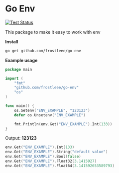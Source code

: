 # Go Env #
[![Test Status](https://github.com/frstpw/go-env/actions/workflows/test.yml/badge.svg)](https://github.com/frstpw/go-env/actions/)

This package to make it easy to work with env

**Install**
```bash
go get github.com/frostleee/go-env
```

**Example usage**
```go
package main

import (
    "fmt"
    "github.com/frostleee/go-env"
    "os"
)

func main() {
    os.Setenv("ENV_EXAMPLE", "123123")
    defer os.Unsetenv("ENV_EXAMPLE")

    fmt.Println(env.Get("ENV_EXAMPLE").Int(133))
}
```

Output: **123123**

```go
env.Get("ENV_EXAMPLE").Int(133)
env.Get("ENV_EXAMPLE").String("default value")
env.Get("ENV_EXAMPLE").Bool(false)
env.Get("ENV_EXAMPLE").Float32(3.1415927)
env.Get("ENV_EXAMPLE").Float64(3.141592653589793)
```
